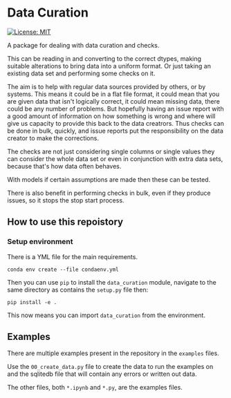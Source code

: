 # Data Curation

[![License: MIT](https://img.shields.io/badge/License-MIT-yellow.svg)](https://opensource.org/licenses/MIT)

A package for dealing with data curation and checks.

This can be reading in and converting to the correct dtypes, making suitable alterations to bring data into a uniform format. Or just taking an existing data set and performing some checks on it.

The aim is to help with regular data sources provided by others, or by systems. This means it could be in a flat file format, it could mean that you are given data that isn't logically correct, it could mean missing data, there could be any number of problems. But hopefully having an issue report with a good amount of information on how something is wrong and where will give us capacity to provide this back to the data creatrors. Thus checks can be done in bulk, quickly, and issue reports put the responsibility on the data creator to make the corrections.

The checks are not just considering single columns or single values they can consider the whole data set or even in conjunction with extra data sets, because that's how data often behaves. 

With models if certain assumptions are made then these can be tested.

There is also benefit in performing checks in bulk, even if they produce issues, so it stops the stop start process.

## How to use this repoistory

### Setup environment

There is a YML file for the main requirements.

```
conda env create --file condaenv.yml
```

Then you can use `pip` to install the `data_curation` module, navigate to the same directory as contains the `setup.py` file then:

```
pip install -e .
```

This now means you can import `data_curation` from the environment. 

## Examples

There are multiple examples present in the repository in the `examples` files. 

Use the `00_create_data.py` file to create the data to run the examples on and the sqlitedb file that will contain any errors or written out data.

The other files, both `*.ipynb` and `*.py`, are the examples files.   
